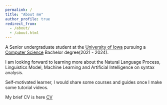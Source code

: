 ```yaml
---
permalink: /
title: "About me"
author_profile: true
redirect_from: 
  - /about/
  - /about.html
---
```

A Senior undergraduate student at the [University of Iowa](https://uiowa.edu/) pursuing a [Computer Science](https://cs.uiowa.edu/) Bachelor degree(2021 - 2024).<br>

I am looking forward to learning more about the Natural Language Process, Linguistics Model, Machine Learning and Artificial Intelligence on syntax analysis.<br>

Self-motivated learner, I would share some courses and guides once I make some tutorial videos.<br>

My brief CV is here [CV](../assets/CV.pdf)